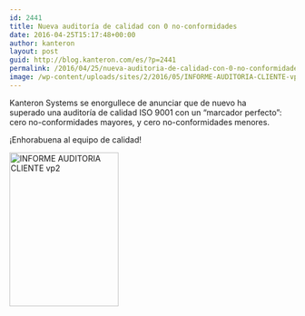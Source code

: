 ```yaml
---
id: 2441
title: Nueva auditoría de calidad con 0 no-conformidades
date: 2016-04-25T15:17:48+00:00
author: kanteron
layout: post
guid: http://blog.kanteron.com/es/?p=2441
permalink: /2016/04/25/nueva-auditoria-de-calidad-con-0-no-conformidades/
image: /wp-content/uploads/sites/2/2016/05/INFORME-AUDITORIA-CLIENTE-vp2.jpg
---
```

Kanteron Systems se enorgullece de anunciar que de nuevo ha superado una auditoría de calidad ISO 9001 con un &#8220;marcador perfecto&#8221;: cero no-conformidades mayores, y cero no-conformidades menores.

¡Enhorabuena al equipo de calidad!

<img class="wp-image-2462 aligncenter" src="http://blog.kanteron.com/wp-content/uploads/2016/05/INFORME-AUDITORIA-CLIENTE-vp2.jpg" alt="INFORME AUDITORIA CLIENTE vp2" width="192" height="271" />